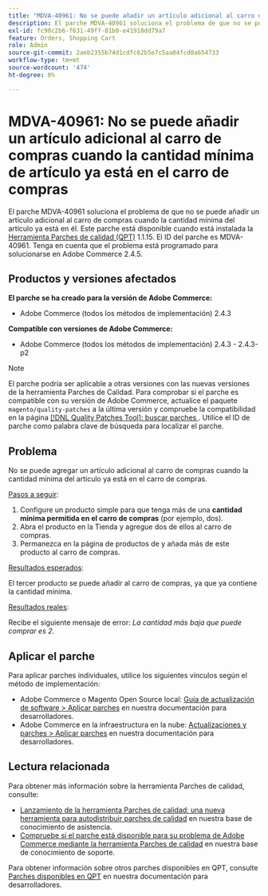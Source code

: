 ```yaml
---
title: "MDVA-40961: No se puede añadir un artículo adicional al carro de compras cuando ya hay una cantidad mínima de artículo en el carro de compras"
description: El parche MDVA-40961 soluciona el problema de que no se puede añadir un artículo adicional al carro de compras cuando la cantidad mínima del artículo ya está en él. Este parche está disponible cuando está instalada la [Quality Patches Tool (QPT)](/help/announcements/adobe-commerce-announcements/magento-quality-patches-released-new-tool-to-self-serve-quality-patches.md) 1.1.15. El ID del parche es MDVA-40961. Tenga en cuenta que el problema está programado para solucionarse en Adobe Commerce 2.4.5.
exl-id: fc90c2b6-f631-49ff-81b0-e41918dd79a7
feature: Orders, Shopping Cart
role: Admin
source-git-commit: 2aeb2355b74d1cdfc62b5e7c5aa04fcd0a654733
workflow-type: tm+mt
source-wordcount: '474'
ht-degree: 0%

---
```


# MDVA-40961: No se puede añadir un artículo adicional al carro de compras cuando la cantidad mínima de artículo ya está en el carro de compras

El parche MDVA-40961 soluciona el problema de que no se puede añadir un artículo adicional al carro de compras cuando la cantidad mínima del artículo ya está en él. Este parche está disponible cuando está instalada la [Herramienta Parches de calidad (QPT)](/help/announcements/adobe-commerce-announcements/magento-quality-patches-released-new-tool-to-self-serve-quality-patches.md) 1.1.15. El ID del parche es MDVA-40961. Tenga en cuenta que el problema está programado para solucionarse en Adobe Commerce 2.4.5.

## Productos y versiones afectados

**El parche se ha creado para la versión de Adobe Commerce:**

* Adobe Commerce (todos los métodos de implementación) 2.4.3

**Compatible con versiones de Adobe Commerce:**

* Adobe Commerce (todos los métodos de implementación) 2.4.3 - 2.4.3-p2

>[!NOTE]
>
>El parche podría ser aplicable a otras versiones con las nuevas versiones de la herramienta Parches de Calidad. Para comprobar si el parche es compatible con su versión de Adobe Commerce, actualice el paquete `magento/quality-patches` a la última versión y compruebe la compatibilidad en la página [[!DNL Quality Patches Tool]: buscar parches ](https://experienceleague.adobe.com/tools/commerce-quality-patches/index.html). Utilice el ID de parche como palabra clave de búsqueda para localizar el parche.

## Problema

No se puede agregar un artículo adicional al carro de compras cuando la cantidad mínima del artículo ya está en el carro de compras.

<u>Pasos a seguir</u>:

1. Configure un producto simple para que tenga más de una **cantidad mínima permitida en el carro de compras** (por ejemplo, dos).
1. Abra el producto en la Tienda y agregue dos de ellos al carro de compras.
1. Permanezca en la página de productos de y añada más de este producto al carro de compras.

<u>Resultados esperados</u>:

El tercer producto se puede añadir al carro de compras, ya que ya contiene la cantidad mínima.

<u>Resultados reales</u>:

Recibe el siguiente mensaje de error: *La cantidad más baja que puede comprar es 2*.

## Aplicar el parche

Para aplicar parches individuales, utilice los siguientes vínculos según el método de implementación:

* Adobe Commerce o Magento Open Source local: [Guía de actualización de software > Aplicar parches](https://experienceleague.adobe.com/en/docs/commerce-operations/tools/quality-patches-tool/usage) en nuestra documentación para desarrolladores.
* Adobe Commerce en la infraestructura en la nube: [Actualizaciones y parches > Aplicar parches](https://experienceleague.adobe.com/en/docs/commerce-cloud-service/user-guide/develop/upgrade/apply-patches) en nuestra documentación para desarrolladores.

## Lectura relacionada

Para obtener más información sobre la herramienta Parches de calidad, consulte:

* [Lanzamiento de la herramienta Parches de calidad: una nueva herramienta para autodistribuir parches de calidad](/help/announcements/adobe-commerce-announcements/magento-quality-patches-released-new-tool-to-self-serve-quality-patches.md) en nuestra base de conocimiento de asistencia.
* [Compruebe si el parche está disponible para su problema de Adobe Commerce mediante la herramienta Parches de calidad](/help/support-tools/patches-available-in-qpt-tool/check-patch-for-magento-issue-with-magento-quality-patches.md) en nuestra base de conocimiento de soporte.

Para obtener información sobre otros parches disponibles en QPT, consulte [Parches disponibles en QPT](https://experienceleague.adobe.com/tools/commerce-quality-patches/index.html) en nuestra documentación para desarrolladores.
